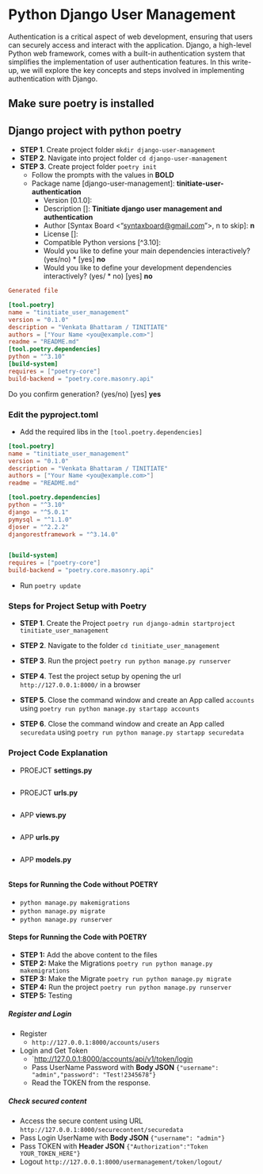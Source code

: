 # Python Django User Management
Authentication is a critical aspect of web development, ensuring that users can securely access and interact with the application. Django, a high-level Python web framework, comes with a built-in authentication system that simplifies the implementation of user authentication features. In this write-up, we will explore the key concepts and steps involved in implementing authentication with Django.

## Make sure poetry is installed
## Django project with python poetry
* **STEP 1**. Create project folder `mkdir django-user-management`
* **STEP 2**. Navigate into project folder `cd django-user-management`
* **STEP 3**. Create project folder `poetry init`
  * Follow the prompts with the values in **BOLD**
  * Package name [django-user-management]:  **tinitiate-user-authentication**
    * Version [0.1.0]: <PRESS-ENTER>
    * Description []:  **Tinitiate django user management and authentication**
    * Author [Syntax Board <“syntaxboard@gmail.com”>, n to skip]:  **n**
    * License []:  <PRESS-ENTER>
    * Compatible Python versions [^3.10]: <PRESS-ENTER>
    * Would you like to define your main dependencies interactively? (yes/no)     * [yes] **no**
    * Would you like to define your development dependencies interactively? (yes/ * no) [yes] **no**
```toml
Generated file

[tool.poetry]
name = "tinitiate_user_management"
version = "0.1.0"
description = "Venkata Bhattaram / TINITIATE"
authors = ["Your Name <you@example.com>"]
readme = "README.md"
[tool.poetry.dependencies]
python = "^3.10"
[build-system]
requires = ["poetry-core"]
build-backend = "poetry.core.masonry.api"
```
Do you confirm generation? (yes/no) [yes] **yes**

### Edit the pyproject.toml
* Add the required libs in the `[tool.poetry.dependencies]`
```toml
[tool.poetry]
name = "tinitiate_user_management"
version = "0.1.0"
description = "Venkata Bhattaram / TINITIATE"
authors = ["Your Name <you@example.com>"]
readme = "README.md"

[tool.poetry.dependencies]
python = "^3.10"
django = "^5.0.1"
pymysql = "^1.1.0"
djoser = "^2.2.2"
djangorestframework = "^3.14.0"


[build-system]
requires = ["poetry-core"]
build-backend = "poetry.core.masonry.api"
```
* Run `poetry update`

### Steps for Project Setup with Poetry
* **STEP 1**. Create the Project `poetry run django-admin startproject tinitiate_user_management`
* **STEP 2**. Navigate to the folder `cd tinitiate_user_management`
* **STEP 3**. Run the project `poetry run python manage.py runserver`
* **STEP 4**. Test the project setup by opening the url `http://127.0.0.1:8000/` in a browser 
* **STEP 5**. Close the command window and create an App called `accounts`
using `poetry run python manage.py startapp accounts`

* **STEP 6**. Close the command window and create an App called `securedata`
using `poetry run python manage.py startapp securedata`

### Project Code Explanation
* PROEJCT **settings.py**
```python
```

* PROEJCT **urls.py**
```python
```

* APP **views.py**
```python
```

* APP **urls.py**
```python
```

* APP **models.py**
```python
```
#### Steps for Running the Code without POETRY
* `python manage.py makemigrations`
* `python manage.py migrate`
* `python manage.py runserver`

#### Steps for Running the Code with POETRY
* **STEP 1:** Add the above content to the files
* **STEP 2:** Make the Migrations `poetry run python manage.py makemigrations`
* **STEP 3:** Make the Migrate `poetry run python manage.py migrate`
* **STEP 4:** Run the project `poetry run python manage.py runserver`
* **STEP 5:** Testing
##### Register and Login
* Register
  * `http://127.0.0.1:8000/accounts/users`
* Login and Get Token
  * `http://127.0.0.1:8000/accounts/api/v1/token/login
  * Pass UserName Password with **Body JSON** `{"username": "admin","password": "Test!2345678"}`
  * Read the TOKEN from the response.
##### Check secured content
* Access the secure content using URL `http://127.0.0.1:8000/securecontent/securedata`
* Pass Login UserName with **Body JSON** `{"username": "admin"}`
* Pass TOKEN with **Header JSON** `{"Authorization":"Token YOUR_TOKEN_HERE"}`
* Logout `http://127.0.0.1:8000/usermanagement/token/logout/`
